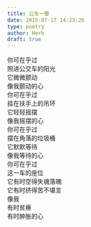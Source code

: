 ```yaml
---  
title: 公车一瞥  
date: 2015-07-17 14:23:26  
type: poetry  
author: Herb  
draft: true
---  
```

你可在乎过  
照进公交车的阳光  
它微微颤动  
像我颤动的心    
你可在乎过  
挂在扶手上的吊环  
它轻轻摇摆  
像我摇摆的心    
你可在乎过  
摆在角落的垃圾桶  
它默默等待  
像我等待的心    
你可在乎过  
这一车的座位  
它有时空得失魂落魄  
它有时挤得苦不堪言  
像我  
有时贫瘠  
有时肿胀的心
